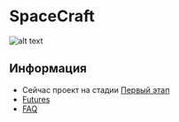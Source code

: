 # SpaceCraft

![alt text](http://vignette2.wikia.nocookie.net/war-among-the-stars/images/6/69/Spacecraft_2_by_ixt_drawing_evolved-d5q1swj.jpg/revision/latest?cb=20130626055821 "Logo Title Text 1")

## Информация

* Сейчас проект на стадии [Первый этап](https://github.com/vladthelittleone/spacecraft/milestones/%D0%9F%D0%B5%D1%80%D0%B2%D1%8B%D0%B9%20%D1%8D%D1%82%D0%B0%D0%BF.)
* [Futures](https://github.com/vladthelittleone/spacecraft/issues/1)
* [FAQ](https://github.com/vladthelittleone/spacecraft/milestones/FAQ)
